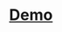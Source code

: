 # [Demo](https://aha-front-end-exam.herokuapp.com/advanced-effects?fbclid=IwAR1-Yl-u7v9kqiE4Au5MeSYxIEgBUnz04B0g1Sp5mGaTkJC0D1Err-_1r2k)
